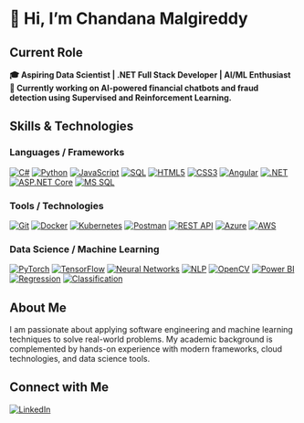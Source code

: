 # 👋 Hi, I’m Chandana Malgireddy

## Current Role
**🎓 Aspiring Data Scientist | .NET Full Stack Developer | AI/ML Enthusiast<br>**
**🔭 Currently working on AI-powered financial chatbots and fraud detection using Supervised and Reinforcement Learning.**

## Skills & Technologies

### Languages / Frameworks

[![C#](https://img.shields.io/badge/C%23-239120?style=flat-square&logo=c-sharp&logoColor=white)](https://learn.microsoft.com/en-us/dotnet/csharp/)
[![Python](https://img.shields.io/badge/Python-3776AB?style=flat-square&logo=python&logoColor=white)](https://www.python.org/)
[![JavaScript](https://img.shields.io/badge/JavaScript-F7DF1E?style=flat-square&logo=javascript&logoColor=black)](https://developer.mozilla.org/en-US/docs/Web/JavaScript)
[![SQL](https://img.shields.io/badge/SQL-4479A1?style=flat-square&logo=postgresql&logoColor=white)](https://www.postgresql.org/)
[![HTML5](https://img.shields.io/badge/HTML5-E34F26?style=flat-square&logo=html5&logoColor=white)](https://developer.mozilla.org/en-US/docs/Web/HTML)
[![CSS3](https://img.shields.io/badge/CSS3-1572B6?style=flat-square&logo=css3&logoColor=white)](https://developer.mozilla.org/en-US/docs/Web/CSS)
[![Angular](https://img.shields.io/badge/Angular-DD0031?style=flat-square&logo=angular&logoColor=white)](https://angular.io/)
[![.NET](https://img.shields.io/badge/.NET-512BD4?style=flat-square&logo=dotnet&logoColor=white)](https://dotnet.microsoft.com/)
[![ASP.NET Core](https://img.shields.io/badge/ASP.NET_Core-512BD4?style=flat-square&logo=dotnet&logoColor=white)](https://learn.microsoft.com/en-us/aspnet/core/?view=aspnetcore-8.0)
[![MS SQL](https://img.shields.io/badge/MS%20SQL-CC2927?style=flat-square&logo=microsoft-sql-server&logoColor=white)](https://www.microsoft.com/en-us/sql-server)

### Tools / Technologies

[![Git](https://img.shields.io/badge/Git-F05032?style=flat-square&logo=git&logoColor=white)](https://git-scm.com/)
[![Docker](https://img.shields.io/badge/Docker-2496ED?style=flat-square&logo=docker&logoColor=white)](https://www.docker.com/)
[![Kubernetes](https://img.shields.io/badge/Kubernetes-326CE5?style=flat-square&logo=kubernetes&logoColor=white)](https://kubernetes.io/)
[![Postman](https://img.shields.io/badge/Postman-FF6C37?style=flat-square&logo=postman&logoColor=white)](https://www.postman.com/)
[![REST API](https://img.shields.io/badge/REST%20API-009688?style=flat-square&logo=swagger&logoColor=white)](https://restfulapi.net/)
[![Azure](https://img.shields.io/badge/Azure-0078D4?style=flat-square&logo=microsoft-azure&logoColor=white)](https://azure.microsoft.com/)
[![AWS](https://img.shields.io/badge/AWS-232F3E?style=flat-square&logo=amazon-aws&logoColor=white)](https://aws.amazon.com/)

### Data Science / Machine Learning

[![PyTorch](https://img.shields.io/badge/PyTorch-EE4C2C?style=flat-square&logo=pytorch&logoColor=white)](https://pytorch.org/)
[![TensorFlow](https://img.shields.io/badge/TensorFlow-FF6F00?style=flat-square&logo=tensorflow&logoColor=white)](https://www.tensorflow.org/)
[![Neural Networks](https://img.shields.io/badge/Neural%20Networks-333?style=flat-square)](https://en.wikipedia.org/wiki/Artificial_neural_network)
[![NLP](https://img.shields.io/badge/NLP-6A1B9A?style=flat-square)](https://en.wikipedia.org/wiki/Natural_language_processing)
[![OpenCV](https://img.shields.io/badge/OpenCV-5C3EE8?style=flat-square&logo=opencv&logoColor=white)](https://opencv.org/)
[![Power BI](https://img.shields.io/badge/Power%20BI-F2C811?style=flat-square&logo=power-bi&logoColor=black)](https://powerbi.microsoft.com/)
[![Regression](https://img.shields.io/badge/Regression-1976D2?style=flat-square)](https://en.wikipedia.org/wiki/Regression_analysis)
[![Classification](https://img.shields.io/badge/Classification-388E3C?style=flat-square)](https://en.wikipedia.org/wiki/Statistical_classification)

## About Me

I am passionate about applying software engineering and machine learning techniques to solve real-world problems. My academic background is complemented by hands-on experience with modern frameworks, cloud technologies, and data science tools.

## Connect with Me

[![LinkedIn](https://img.shields.io/badge/LinkedIn-0A66C2?style=flat-square&logo=linkedin&logoColor=white)](https://www.linkedin.com/in/chandana-malgireddy-97012a207/)


